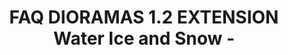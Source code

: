 ---
layout: product
title: "FAQ DIORAMAS 1.2 EXTENSION Water Ice and Snow - "
price: "3500" 
desc: "Knjiga"
img_path: "/assets/img/AK-8050.webp"
brand: "AK"
available: false
special_offer: false
new: false
soon: false
cat: "090000"
subcat: "090200"
subsubcat: "090202"
sifra: "AK-8050"
popular: false
spec: false
---